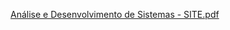 [Análise e Desenvolvimento de Sistemas - SITE.pdf](https://github.com/user-attachments/files/20661519/Analise.e.Desenvolvimento.de.Sistemas.-.SITE.pdf)
